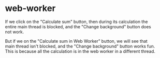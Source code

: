 # web-worker

If we click on the "Calculate sum" button, then during its calculation the entire main thread is blocked,
and the "Change background" button does not work.

But if we on the "Calculate sum in Web Worker" button, we will see that main thread isn't blocked,
and the "Change background" button works fun. This is because all the calculation is in the web worker in a different thread.
